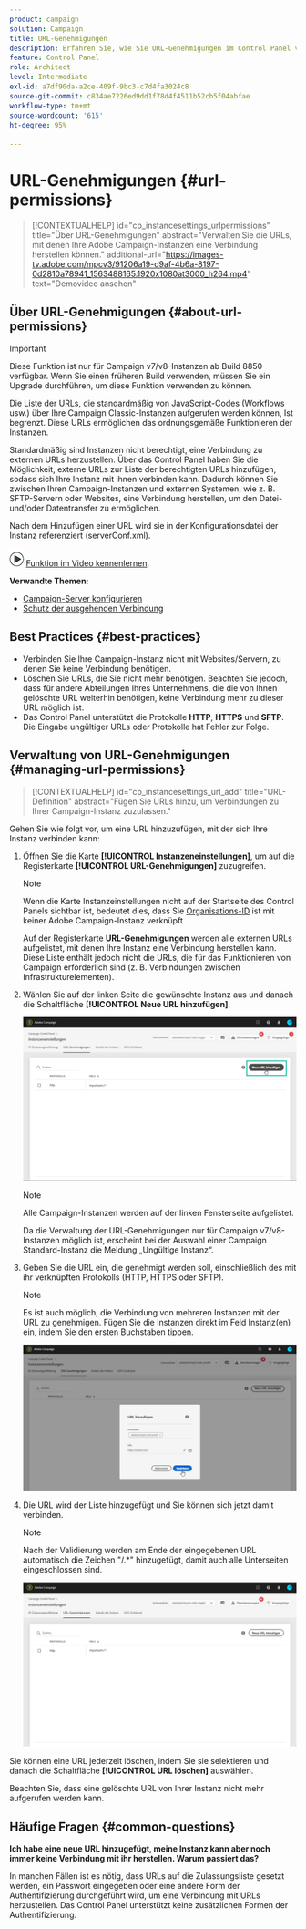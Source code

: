 ```yaml
---
product: campaign
solution: Campaign
title: URL-Genehmigungen
description: Erfahren Sie, wie Sie URL-Genehmigungen im Control Panel verwalten.
feature: Control Panel
role: Architect
level: Intermediate
exl-id: a7df90da-a2ce-409f-9bc3-c7d4fa3024c8
source-git-commit: c834ae7226ed9dd1f78d4f4511b52cb5f04abfae
workflow-type: tm+mt
source-wordcount: '615'
ht-degree: 95%

---
```


# URL-Genehmigungen {#url-permissions}

>[!CONTEXTUALHELP]
>id="cp_instancesettings_urlpermissions"
>title="Über URL-Genehmigungen"
>abstract="Verwalten Sie die URLs, mit denen Ihre Adobe Campaign-Instanzen eine Verbindung herstellen können."
>additional-url="https://images-tv.adobe.com/mpcv3/91206a19-d9af-4b6a-8197-0d2810a78941_1563488165.1920x1080at3000_h264.mp4" text="Demovideo ansehen"

## Über URL-Genehmigungen {#about-url-permissions}

>[!IMPORTANT]
>
>Diese Funktion ist nur für Campaign v7/v8-Instanzen ab Build 8850 verfügbar. Wenn Sie einen früheren Build verwenden, müssen Sie ein Upgrade durchführen, um diese Funktion verwenden zu können.

Die Liste der URLs, die standardmäßig von JavaScript-Codes (Workflows usw.) über Ihre Campaign Classic-Instanzen aufgerufen werden können, Ist begrenzt. Diese URLs ermöglichen das ordnungsgemäße Funktionieren der Instanzen.

Standardmäßig sind Instanzen nicht berechtigt, eine Verbindung zu externen URLs herzustellen. Über das Control Panel haben Sie die Möglichkeit, externe URLs zur Liste der berechtigten URLs hinzufügen, sodass sich Ihre Instanz mit ihnen verbinden kann. Dadurch können Sie zwischen Ihren Campaign-Instanzen und externen Systemen, wie z. B. SFTP-Servern oder Websites, eine Verbindung herstellen, um den Datei- und/oder Datentransfer zu ermöglichen.

Nach dem Hinzufügen einer URL wird sie in der Konfigurationsdatei der Instanz referenziert (serverConf.xml).

![](assets/do-not-localize/how-to-video.png) [Funktion im Video kennenlernen](https://experienceleague.adobe.com/docs/campaign-classic-learn/control-panel/instance-settings/adding-url-permissions.html?lang=de#instance-settings).

**Verwandte Themen:**

* [Campaign-Server konfigurieren](https://docs.campaign.adobe.com/doc/AC/en/INS_Additional_configurations_Configuring_Campaign_server.html)
* [Schutz der ausgehenden Verbindung](https://experienceleague.adobe.com/docs/campaign-classic/using/installing-campaign-classic/security-privacy/server-configuration.html?lang=de#outgoing-connection-protection)

## Best Practices {#best-practices}

* Verbinden Sie Ihre Campaign-Instanz nicht mit Websites/Servern, zu denen Sie keine Verbindung benötigen.
* Löschen Sie URLs, die Sie nicht mehr benötigen. Beachten Sie jedoch, dass für andere Abteilungen Ihres Unternehmens, die die von Ihnen gelöschte URL weiterhin benötigen, keine Verbindung mehr zu dieser URL möglich ist.
* Das Control Panel unterstützt die Protokolle **HTTP**, **HTTPS** und **SFTP**. Die Eingabe ungültiger URLs oder Protokolle hat Fehler zur Folge.

## Verwaltung von URL-Genehmigungen {#managing-url-permissions}

>[!CONTEXTUALHELP]
>id="cp_instancesettings_url_add"
>title="URL-Definition"
>abstract="Fügen Sie URLs hinzu, um Verbindungen zu Ihrer Campaign-Instanz zuzulassen."

Gehen Sie wie folgt vor, um eine URL hinzuzufügen, mit der sich Ihre Instanz verbinden kann:

1. Öffnen Sie die Karte **[!UICONTROL Instanzeneinstellungen]**, um auf die Registerkarte **[!UICONTROL URL-Genehmigungen]** zuzugreifen.

   >[!NOTE]
   >
   >Wenn die Karte Instanzeinstellungen nicht auf der Startseite des Control Panels sichtbar ist, bedeutet dies, dass Sie [Organisations-ID](https://experienceleague.adobe.com/docs/core-services/interface/administration/organizations.html?lang=de) ist mit keiner Adobe Campaign-Instanz verknüpft
   >
   >Auf der Registerkarte <b><span class="uicontrol">URL-Genehmigungen</span></b> werden alle externen URLs aufgelistet, mit denen Ihre Instanz eine Verbindung herstellen kann. Diese Liste enthält jedoch nicht die URLs, die für das Funktionieren von Campaign erforderlich sind (z. B. Verbindungen zwischen Infrastrukturelementen).

1. Wählen Sie auf der linken Seite die gewünschte Instanz aus und danach die Schaltfläche **[!UICONTROL Neue URL hinzufügen]**.

   ![](assets/add_url1.png)

   >[!NOTE]
   >
   >Alle Campaign-Instanzen werden auf der linken Fensterseite aufgelistet.
   >
   >Da die Verwaltung der URL-Genehmigungen nur für Campaign v7/v8-Instanzen möglich ist, erscheint bei der Auswahl einer Campaign Standard-Instanz die Meldung „Ungültige Instanz“.

1. Geben Sie die URL ein, die genehmigt werden soll, einschließlich des mit ihr verknüpften Protokolls (HTTP, HTTPS oder SFTP).

   >[!NOTE]
   >
   >Es ist auch möglich, die Verbindung von mehreren Instanzen mit der URL zu genehmigen. Fügen Sie die Instanzen direkt im Feld Instanz(en) ein, indem Sie den ersten Buchstaben tippen.

   ![](assets/add_url2.png)

1. Die URL wird der Liste hinzugefügt und Sie können sich jetzt damit verbinden.

   >[!NOTE]
   >
   >Nach der Validierung werden am Ende der eingegebenen URL automatisch die Zeichen &quot;/.*&quot; hinzugefügt, damit auch alle Unterseiten eingeschlossen sind.

   ![](assets/add_url_listnew.png)

Sie können eine URL jederzeit löschen, indem Sie sie selektieren und danach die Schaltfläche **[!UICONTROL URL löschen]** auswählen.

Beachten Sie, dass eine gelöschte URL von Ihrer Instanz nicht mehr aufgerufen werden kann.

## Häufige Fragen {#common-questions}

**Ich habe eine neue URL hinzugefügt, meine Instanz kann aber noch immer keine Verbindung mit ihr herstellen. Warum passiert das?**

In manchen Fällen ist es nötig, dass URLs auf die Zulassungsliste gesetzt werden, ein Passwort eingegeben oder eine andere Form der Authentifizierung durchgeführt wird, um eine Verbindung mit URLs herzustellen. Das Control Panel unterstützt keine zusätzlichen Formen der Authentifizierung.
